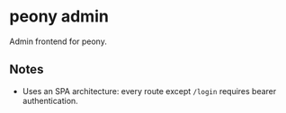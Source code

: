 # peony admin

Admin frontend for peony.

## Notes

- Uses an SPA architecture: every route except `/login` requires bearer authentication.